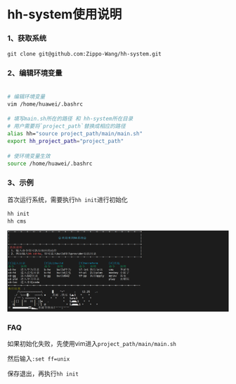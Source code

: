 # hh-system使用说明

### 1、获取系统
```git
git clone git@github.com:Zippo-Wang/hh-system.git
```
### 2、编辑环境变量
```bash

# 编辑环境变量
vim /home/huawei/.bashrc

# 填写main.sh所在的路径 和 hh-system所在目录
# 用户需要将`project_path`替换成相应的路径
alias hh="source project_path/main/main.sh"
export hh_project_path="project_path"

# 使环境变量生效
source /home/huawei/.bashrc
```

### 3、示例
首次运行系统，需要执行`hh init`进行初始化
```bash
hh init
hh cms
```
![img.png](img.png)

### FAQ
如果初始化失败，先使用vim进入`project_path/main/main.sh`

然后输入`:set ff=unix`

保存退出，再执行`hh init`
